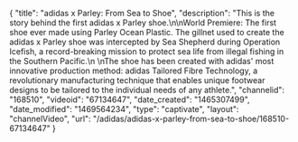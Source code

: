 {
    "title": "adidas x Parley: From Sea to Shoe",
    "description": "This is the story behind the first adidas x Parley shoe.\n\nWorld Premiere: The first shoe ever made using Parley Ocean Plastic. The gillnet used to create the adidas x Parley shoe was intercepted by Sea Shepherd during Operation Icefish, a record-breaking mission to protect sea life from illegal fishing in the Southern Pacific.\n \nThe shoe has been created with adidas' most innovative production method: adidas Tailored Fibre Technology, a revolutionary manufacturing technique that enables unique footwear designs to be tailored to the individual needs of any athlete.",
    "channelid": "168510",
    "videoid": "67134647",
    "date_created": "1465307499",
    "date_modified": "1469564234",
    "type": "captivate",
    "layout": "channelVideo",
    "url": "\/adidas\/adidas-x-parley-from-sea-to-shoe\/168510-67134647"
}